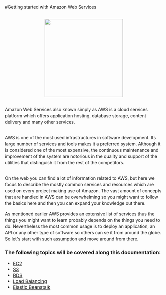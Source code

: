 #Getting started with Amazon Web Services

<p style="text-align: center; margin: 30px"><img width="250px" src="../img/AWS_logo.png"></p>

<p style="line-height: 20px; margin-top: 30px">
Amazon Web Services also known simply as AWS is a cloud services platform which offers application hosting, database storage, content delivery and many other services.
<p>
<p style="line-height: 20px; margin: 30px 0;">
AWS is one of the most used infrastructures in software development. Its large number of services and tools makes it a preferred system. Although it is considered one of the most expensive, the continuous maintenance and improvement of the system are notorious in the quality and support of the utilities that distinguish it from the rest of the competitors.
</p>
<p style="line-height: 20px">
On the web you can find a lot of information related to AWS, but here we focus to describe the mostly common services and resources which are used on every project making use of Amazon. The vast amount of concepts that are handled in AWS can be overwhelming so you might want to follow the basics here and then you can expand your knowledge out there.
</p>
<p style="line-height: 20px; margin-bottom: 20px">
As mentioned earlier AWS provides an extensive list of services thus the things you might want to learn probably depends on the things you need to do. Nevertheless the most common usage is to deploy an application, an API or any other type of software so others can se it from around the globe. So let's start with such assumption and move around from there.
</p>

<h3>The following topics will be covered along this documentation:</h3>
<ul style="font-size: 15px">
	<li><a href="../2._EC2/">EC2</a></li>
	<li><a href="../3._S3/">S3</a></li>
	<li><a href="../4._RDS/">RDS</a></li>
	<li><a href="../5._LoadBalancer/">Load Balancing</a></li>
	<li><a href="../6._EB/">Elastic Beanstalk</a></li>
</ul>